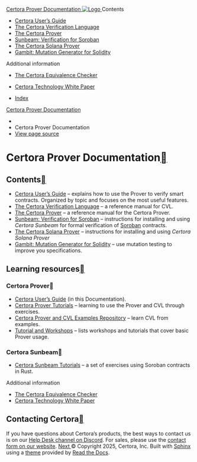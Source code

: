 [ Certora Prover Documentation ![Logo](https://docs.certora.com/en/latest/_static/Certora_Logo_Black.svg) ](https://docs.certora.com/en/latest/)
Contents
  * [Certora User’s Guide](https://docs.certora.com/en/latest/docs/user-guide/index.html)
  * [The Certora Verification Language](https://docs.certora.com/en/latest/docs/cvl/index.html)
  * [The Certora Prover](https://docs.certora.com/en/latest/docs/prover/index.html)
  * [Sunbeam: Verification for Soroban](https://docs.certora.com/en/latest/docs/sunbeam/index.html)
  * [The Certora Solana Prover](https://docs.certora.com/en/latest/docs/solana/index.html)
  * [Gambit: Mutation Generator for Solidity](https://docs.certora.com/en/latest/docs/gambit/index.html)


Additional information
  * [The Certora Equivalence Checker](https://docs.certora.com/en/latest/docs/equiv-check/index.html)
  * [Certora Technology White Paper](https://docs.certora.com/en/latest/docs/whitepaper/index.html)


  * [Index](https://docs.certora.com/en/latest/genindex.html)


[Certora Prover Documentation](https://docs.certora.com/en/latest/)
  * [](https://docs.certora.com/en/latest/)
  * Certora Prover Documentation
  * [ View page source](https://docs.certora.com/en/latest/_sources/index.rst.txt)


# Certora Prover Documentation[](https://docs.certora.com/en/latest/#certora-prover-documentation "Link to this heading")
## Contents[](https://docs.certora.com/en/latest/#contents "Link to this heading")
  * [Certora User’s Guide](https://docs.certora.com/en/latest/docs/user-guide/index.html) – explains how to use the Prover to verify smart contracts. Organized by topic and focuses on the most useful features.
  * [The Certora Verification Language](https://docs.certora.com/en/latest/docs/cvl/index.html) – a reference manual for CVL.
  * [The Certora Prover](https://docs.certora.com/en/latest/docs/prover/index.html) – a reference manual for the Certora Prover.
  * [Sunbeam: Verification for Soroban](https://docs.certora.com/en/latest/docs/sunbeam/index.html) – instructions for installing and using _Certora Sunbeam_ for formal verification of [Soroban](https://stellar.org/soroban) contracts.
  * [The Certora Solana Prover](https://docs.certora.com/en/latest/docs/solana/index.html) – instructions for installing and using _Certora Solana Prover_
  * [Gambit: Mutation Generator for Solidity](https://docs.certora.com/en/latest/docs/gambit/index.html) – use mutation testing to improve you specifications.


## Learning resources[](https://docs.certora.com/en/latest/#learning-resources "Link to this heading")
### Certora Prover[](https://docs.certora.com/en/latest/#certora-prover "Link to this heading")
  * [Certora User’s Guide](https://docs.certora.com/en/latest/docs/user-guide/index.html) (in this Documentation).
  * [Certora Prover Tutorials](https://docs.certora.com/projects/tutorials) – learning to use the Prover and CVL through exercises.
  * [Certora Prover and CVL Examples Repository](https://github.com/Certora/Examples/) – learn CVL from examples.
  * [Tutorial and Workshops](https://docs.certora.com/en/latest/docs/user-guide/tutorials.html) – lists workshops and tutorials that cover basic Prover usage.


### Certora Sunbeam[](https://docs.certora.com/en/latest/#certora-sunbeam "Link to this heading")
  * [Certora Sunbeam Tutorials](https://certora-sunbeam-tutorials.readthedocs-hosted.com/en/latest/) – a set of exercises using Soroban contracts in Rust.


Additional information
  * [The Certora Equivalence Checker](https://docs.certora.com/en/latest/docs/equiv-check/index.html)
  * [Certora Technology White Paper](https://docs.certora.com/en/latest/docs/whitepaper/index.html)


## Contacting Certora[](https://docs.certora.com/en/latest/#contacting-certora "Link to this heading")
If you have questions about Certora’s products, the best ways to contact us is on our [Help Desk channel on Discord](https://discord.com/channels/795999272293236746/1104825071450718338).
For sales, please use the [contact form on our website](https://www.certora.com/#Request_Early_Access).
[Next ](https://docs.certora.com/en/latest/docs/user-guide/index.html "Certora User’s Guide")
© Copyright 2025, Certora, Inc.
Built with [Sphinx](https://www.sphinx-doc.org/) using a [theme](https://github.com/readthedocs/sphinx_rtd_theme) provided by [Read the Docs](https://readthedocs.org). 
